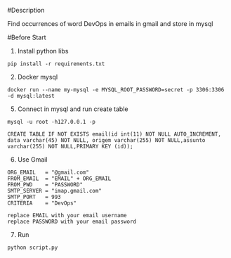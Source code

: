 #Description

Find  occurrences of word DevOps in emails in gmail and store in mysql

#Before Start

1. Install python libs
```
pip install -r requirements.txt
```

2. Docker mysql
```
docker run --name my-mysql -e MYSQL_ROOT_PASSWORD=secret -p 3306:3306 -d mysql:latest

```

5. Connect in mysql and run create table
```
mysql -u root -h127.0.0.1 -p

CREATE TABLE IF NOT EXISTS email(id int(11) NOT NULL AUTO_INCREMENT, data varchar(45) NOT NULL, origem varchar(255) NOT NULL,assunto varchar(255) NOT NULL,PRIMARY KEY (id));
```

6. Use Gmail
```
ORG_EMAIL   = "@gmail.com"
FROM_EMAIL  = "EMAIL" + ORG_EMAIL 
FROM_PWD    = "PASSWORD"
SMTP_SERVER = "imap.gmail.com"
SMTP_PORT   = 993
CRITERIA    = "DevOps"

replace EMAIL with your email username
replace PASSWORD with your email password

```

7. Run
```
python script.py
```